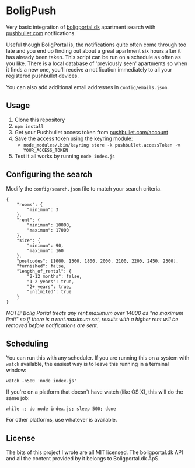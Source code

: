 BoligPush
===

Very basic integration of [boligportal.dk](http://www.boligportal.dk) apartment search with [pushbullet.com](http://www.pushbullet.com) notifications.

Useful though BoligPortal is, the notifications quite often come through too late and you end up finding out about a great apartment six hours after it has already been taken. This script can be run on a schedule as often as you like. There is a local database of 'previously seen' apartments so when it finds a new one, you'll receive a notification immediately to all your registered pushbullet devices.

You can also add additional email addresses in `config/emails.json`.

Usage
---

  1. Clone this repository
  2. `npm install`
  3. Get your Pushbullet access token from [pushbullet.com/account](https://www.pushbullet.com/account)
  4. Save the access token using the [keyring](https://www.npmjs.com/package/keyring) module:
     * `node_modules/.bin/keyring store -k pushbullet.accessToken -v YOUR_ACCESS_TOKEN`
  5. Test it all works by running `node index.js`

Configuring the search
---

Modify the `config/search.json` file to match your search criteria.

    {
        "rooms": {
            "minimum": 3
        },
        "rent": {
            "minimum": 10000,
            "maximum": 17000
        },
        "size": {
            "minimum": 90,
            "maximum": 160
        },
        "postcodes": [1000, 1500, 1800, 2000, 2100, 2200, 2450, 2500],
        "furnished": false,
        "length_of_rental": {
            "2-12 months": false,
            "1-2 years": true,
            "2+ years": true,
            "unlimited": true
        }
    }

*NOTE: Bolig Portal treats any rent.maximum over 14000 as "no maximum limit" so if there is a rent.maximum set, results with a higher rent will be removed before notifications are sent.*

Scheduling
---

You can run this with any scheduler. If you are running this on a system with `watch` available, the easiest way is to leave this running in a terminal window:

    watch -n500 'node index.js'

If you're on a platform that doesn't have watch (like OS X), this will do the same job:

    while :; do node index.js; sleep 500; done

For other platforms, use whatever is available.

License
---

The bits of this project I wrote are all MIT licensed. The boligportal.dk API and all the content provided by it belongs to Boligportal.dk ApS.